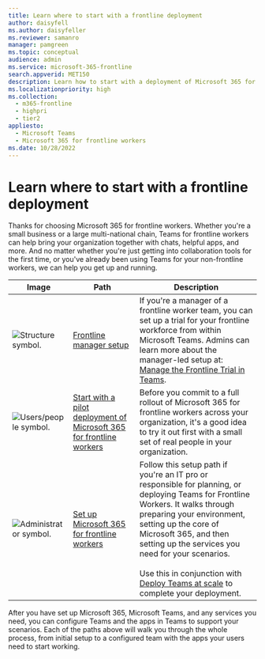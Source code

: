 ```yaml
---
title: Learn where to start with a frontline deployment
author: daisyfell
ms.author: daisyfeller
ms.reviewer: samanro
manager: pamgreen
ms.topic: conceptual
audience: admin
ms.service: microsoft-365-frontline
search.appverid: MET150
description: Learn how to start with a deployment of Microsoft 365 for frontline workers for your organization.
ms.localizationpriority: high
ms.collection: 
  - m365-frontline
  - highpri
  - tier2
appliesto: 
  - Microsoft Teams
  - Microsoft 365 for frontline workers
ms.date: 10/28/2022
---
```


# Learn where to start with a frontline deployment

Thanks for choosing Microsoft 365 for frontline workers. Whether you're a small business or a large multi-national chain, Teams for frontline workers can help bring your organization together with chats, helpful apps, and more. And no matter whether you're just getting into collaboration tools for the first time, or you've already been using Teams for your non-frontline workers, we can help you get up and running.

| Image |Path   |Description   |
|----------|----------|-----------|
| ![Structure symbol.](/office/media/icons/administrator.png)|[Frontline manager setup](get-up-and-running.md)|If you're a manager of a frontline worker team, you can set up a trial for your frontline workforce from within Microsoft Teams. Admins can learn more about the manager-led setup at: [Manage the Frontline Trial in Teams](flw-trial.md). |
| ![Users/people symbol.](/office/media/icons/users-people.png)|[Start with a pilot deployment of Microsoft 365 for frontline workers](flw-pilot.md)|Before you commit to a full rollout of Microsoft 365 for frontline workers across your organization, it's a good idea to try it out first with a small set of real people in your organization. |
| ![Administrator symbol.](/office/media/icons/administrator.png)|[Set up Microsoft 365 for frontline workers](flw-setup-microsoft-365.md)|Follow this setup path if you're an IT pro or responsible for planning, or deploying Teams for Frontline Workers. It walks through preparing your environment, setting up the core of Microsoft 365, and then setting up the services you need for your scenarios. <br><br>Use this in conjunction with [Deploy Teams at scale](deploy-teams-at-scale.md) to complete your deployment. |

After you have set up Microsoft 365, Microsoft Teams, and any services you need, you can configure Teams and the apps in Teams to support your scenarios. Each of the paths above will walk you through the whole process, from initial setup to a configured team with the apps your users need to start working.
